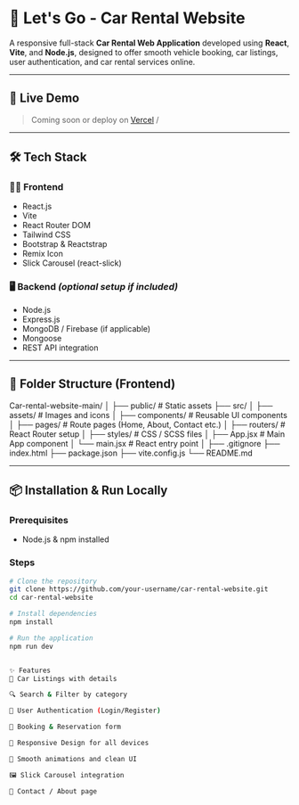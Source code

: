 # 🚗 Let's Go - Car Rental Website

A responsive full-stack **Car Rental Web Application** developed using **React**, **Vite**, and **Node.js**, designed to offer smooth vehicle booking, car listings, user authentication, and car rental services online.

---

## 🔗 Live Demo

> Coming soon or deploy on [Vercel](https://vercel.com) /

---

## 🛠️ Tech Stack

### 👨‍💻 Frontend
- React.js
- Vite
- React Router DOM
- Tailwind CSS
- Bootstrap & Reactstrap
- Remix Icon
- Slick Carousel (react-slick)

### 🖥️ Backend *(optional setup if included)*
- Node.js
- Express.js
- MongoDB / Firebase (if applicable)
- Mongoose
- REST API integration

---

## 📁 Folder Structure (Frontend)

Car-rental-website-main/
│
├── public/ # Static assets
├── src/
│ ├── assets/ # Images and icons
│ ├── components/ # Reusable UI components
│ ├── pages/ # Route pages (Home, About, Contact etc.)
│ ├── routers/ # React Router setup
│ ├── styles/ # CSS / SCSS files
│ ├── App.jsx # Main App component
│ └── main.jsx # React entry point
│
├── .gitignore
├── index.html
├── package.json
├── vite.config.js
└── README.md


---

## 📦 Installation & Run Locally

### Prerequisites
- Node.js & npm installed

### Steps

```bash
# Clone the repository
git clone https://github.com/your-username/car-rental-website.git
cd car-rental-website

# Install dependencies
npm install

# Run the application
npm run dev


✨ Features
🧾 Car Listings with details

🔍 Search & Filter by category

🧑 User Authentication (Login/Register)

🛒 Booking & Reservation form

🧩 Responsive Design for all devices

🎨 Smooth animations and clean UI

🖼 Slick Carousel integration

💬 Contact / About page
